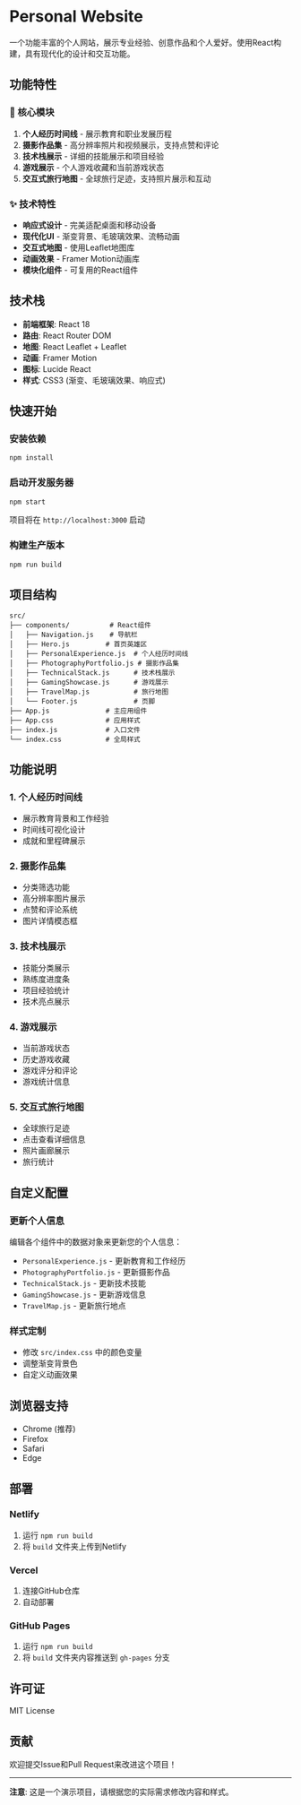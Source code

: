 # Personal Website

一个功能丰富的个人网站，展示专业经验、创意作品和个人爱好。使用React构建，具有现代化的设计和交互功能。

## 功能特性

### 🎯 核心模块

1. **个人经历时间线** - 展示教育和职业发展历程
2. **摄影作品集** - 高分辨率照片和视频展示，支持点赞和评论
3. **技术栈展示** - 详细的技能展示和项目经验
4. **游戏展示** - 个人游戏收藏和当前游戏状态
5. **交互式旅行地图** - 全球旅行足迹，支持照片展示和互动

### ✨ 技术特性

- **响应式设计** - 完美适配桌面和移动设备
- **现代化UI** - 渐变背景、毛玻璃效果、流畅动画
- **交互式地图** - 使用Leaflet地图库
- **动画效果** - Framer Motion动画库
- **模块化组件** - 可复用的React组件

## 技术栈

- **前端框架**: React 18
- **路由**: React Router DOM
- **地图**: React Leaflet + Leaflet
- **动画**: Framer Motion
- **图标**: Lucide React
- **样式**: CSS3 (渐变、毛玻璃效果、响应式)

## 快速开始

### 安装依赖

```bash
npm install
```

### 启动开发服务器

```bash
npm start
```

项目将在 `http://localhost:3000` 启动

### 构建生产版本

```bash
npm run build
```

## 项目结构

```
src/
├── components/          # React组件
│   ├── Navigation.js    # 导航栏
│   ├── Hero.js         # 首页英雄区
│   ├── PersonalExperience.js  # 个人经历时间线
│   ├── PhotographyPortfolio.js # 摄影作品集
│   ├── TechnicalStack.js      # 技术栈展示
│   ├── GamingShowcase.js      # 游戏展示
│   ├── TravelMap.js           # 旅行地图
│   └── Footer.js              # 页脚
├── App.js              # 主应用组件
├── App.css             # 应用样式
├── index.js            # 入口文件
└── index.css           # 全局样式
```

## 功能说明

### 1. 个人经历时间线
- 展示教育背景和工作经验
- 时间线可视化设计
- 成就和里程碑展示

### 2. 摄影作品集
- 分类筛选功能
- 高分辨率图片展示
- 点赞和评论系统
- 图片详情模态框

### 3. 技术栈展示
- 技能分类展示
- 熟练度进度条
- 项目经验统计
- 技术亮点展示

### 4. 游戏展示
- 当前游戏状态
- 历史游戏收藏
- 游戏评分和评论
- 游戏统计信息

### 5. 交互式旅行地图
- 全球旅行足迹
- 点击查看详细信息
- 照片画廊展示
- 旅行统计

## 自定义配置

### 更新个人信息
编辑各个组件中的数据对象来更新您的个人信息：

- `PersonalExperience.js` - 更新教育和工作经历
- `PhotographyPortfolio.js` - 更新摄影作品
- `TechnicalStack.js` - 更新技术技能
- `GamingShowcase.js` - 更新游戏信息
- `TravelMap.js` - 更新旅行地点

### 样式定制
- 修改 `src/index.css` 中的颜色变量
- 调整渐变背景色
- 自定义动画效果

## 浏览器支持

- Chrome (推荐)
- Firefox
- Safari
- Edge

## 部署

### Netlify
1. 运行 `npm run build`
2. 将 `build` 文件夹上传到Netlify

### Vercel
1. 连接GitHub仓库
2. 自动部署

### GitHub Pages
1. 运行 `npm run build`
2. 将 `build` 文件夹内容推送到 `gh-pages` 分支

## 许可证

MIT License

## 贡献

欢迎提交Issue和Pull Request来改进这个项目！

---

**注意**: 这是一个演示项目，请根据您的实际需求修改内容和样式。
